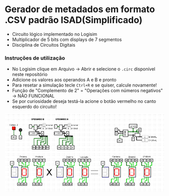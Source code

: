 
# Gerador de metadados em formato .CSV padrão ISAD(Simplificado)
* Circuito lógico implementado no Logisim
* Multiplicador de 5 bits com displays de 7 segmentos
* Disciplina de Circuitos Digitais

### Instruções de utilização
* No Logisim clique em Arquivo -> Abrir e selecione o ``.circ`` disponível neste repositório
* Adicione os valores aos operandos A e B e pronto 
* Para resetar a simulação tecle ``Ctrl+R`` e se quiser, calcule novamente!
* Função de "Complemento de 2" = "Operações com números negativos" -> NÃO FUNCIONAL
* Se por curiosidade deseja testá-la acione o botão vermelho no canto esquerdo do circuito!

![img](https://github.com/ClaitonDenardi/5Bit-Multiplier.circ/blob/master/img1.PNG)

